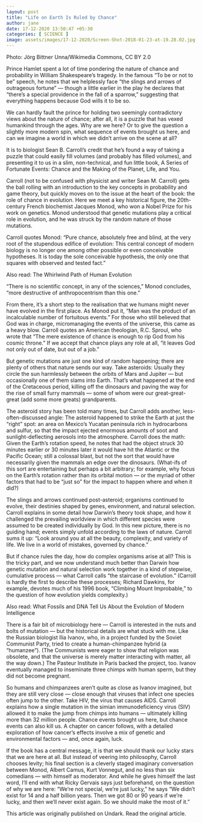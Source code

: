 ```yaml
---
layout: post
title: "Life on Earth Is Ruled by Chance"
author: jane 
date: 17-12-2020 13:50:47 +05:30 
categories: [ SCIENCE ] 
image: assets/images/17-12-2020/Screen-Shot-2018-01-23-at-19.28.02.jpg
---
```

Photo: Jörg Bittner Unna/Wikimedia Commons, CC BY 2.0

Prince Hamlet spent a lot of time pondering the nature of chance and probability in William Shakespeare’s tragedy. In the famous “To be or not to be” speech, he notes that we helplessly face “the slings and arrows of outrageous fortune” — though a little earlier in the play he declares that “there’s a special providence in the fall of a sparrow,” suggesting that everything happens because God wills it to be so.

We can hardly fault the prince for holding two seemingly contradictory views about the nature of chance; after all, it is a puzzle that has vexed humankind through the ages. Why are we here? Or to give the question a slightly more modern spin, what sequence of events brought us here, and can we imagine a world in which we didn’t arrive on the scene at all?

It is to biologist Sean B. Carroll’s credit that he’s found a way of taking a puzzle that could easily fill volumes (and probably has filled volumes), and presenting it to us in a slim, non-technical, and fun little book, A Series of Fortunate Events: Chance and the Making of the Planet, Life, and You.

Carroll (not to be confused with physicist and writer Sean M. Carroll) gets the ball rolling with an introduction to the key concepts in probability and game theory, but quickly moves on to the issue at the heart of the book: the role of chance in evolution. Here we meet a key historical figure, the 20th-century French biochemist Jacques Monod, who won a Nobel Prize for his work on genetics. Monod understood that genetic mutations play a critical role in evolution, and he was struck by the random nature of those mutations.

Carroll quotes Monod: “Pure chance, absolutely free and blind, at the very root of the stupendous edifice of evolution: This central concept of modern biology is no longer one among other possible or even conceivable hypotheses. It is today the sole conceivable hypothesis, the only one that squares with observed and tested fact.”

Also read: The Whirlwind Path of Human Evolution

“There is no scientific concept, in any of the sciences,” Monod concludes, “more destructive of anthropocentrism than this one.”

From there, it’s a short step to the realisation that we humans might never have evolved in the first place. As Monod put it, “Man was the product of an incalculable number of fortuitous events.” For those who still believed that God was in charge, micromanaging the events of the universe, this came as a heavy blow. Carroll quotes an American theologian, R.C. Sproul, who wrote that “The mere existence of chance is enough to rip God from his cosmic throne.” If we accept that chance plays any role at all, “it leaves God not only out of date, but out of a job.”

But genetic mutations are just one kind of random happening; there are plenty of others that nature sends our way. Take asteroids: Usually they circle the sun harmlessly between the orbits of Mars and Jupiter — but occasionally one of them slams into Earth. That’s what happened at the end of the Cretaceous period, killing off the dinosaurs and paving the way for the rise of small furry mammals — some of whom were our great-great-great (add some more greats) grandparents.

The asteroid story has been told many times, but Carroll adds another, less-often-discussed angle: The asteroid happened to strike the Earth at just the “right” spot: an area on Mexico’s Yucatan peninsula rich in hydrocarbons and sulfur, so that the impact ejected enormous amounts of soot and sunlight-deflecting aerosols into the atmosphere. Carroll does the math: Given the Earth’s rotation speed, he notes that had the object struck 30 minutes earlier or 30 minutes later it would have hit the Atlantic or the Pacific Ocean; still a colossal blast, but not the sort that would have necessarily given the mammals an edge over the dinosaurs. (What-ifs of this sort are entertaining but perhaps a bit arbitrary; for example, why focus on the Earth’s rotation rather than its orbital motion — or the myriad of other factors that had to be “just so” for the impact to happen where and when it did?)

The slings and arrows continued post-asteroid; organisms continued to evolve, their destinies shaped by genes, environment, and natural selection. Carroll explains in some detail how Darwin’s theory took shape, and how it challenged the prevailing worldview in which different species were assumed to be created individually by God. In this new picture, there is no guiding hand; events simply unfold according to the laws of nature. Carroll sums it up: “Look around you at all the beauty, complexity, and variety of life. We live in a world of mistakes, governed by chance.”

But if chance rules the day, how do complex organisms arise at all? This is the tricky part, and we now understand much better than Darwin how genetic mutation and natural selection work together in a kind of stepwise, cumulative process — what Carroll calls “the staircase of evolution.” (Carroll is hardly the first to describe these processes; Richard Dawkins, for example, devotes much of his 1996 book, “Climbing Mount Improbable,” to the question of how evolution yields complexity.)

Also read: What Fossils and DNA Tell Us About the Evolution of Modern Intelligence

There is a fair bit of microbiology here — Carroll is interested in the nuts and bolts of mutation — but the historical details are what stuck with me. Like the Russian biologist Ilia Ivanov, who, in a project funded by the Soviet Communist Party, tried to create a human-chimpanzee hybrid (a “humanzee”). (The Communists were eager to show that religion was obsolete, and that the universe is merely matter interacting with matter, all the way down.) The Pasteur Institute in Paris backed the project, too. Ivanov eventually managed to inseminate three chimps with human sperm, but they did not become pregnant.

So humans and chimpanzees aren’t quite as close as Ivanov imagined, but they are still very close — close enough that viruses that infect one species often jump to the other. Take HIV, the virus that causes AIDS. Carroll explains how a single mutation in the simian immunodeficiency virus (SIV) allowed it to make the jump from chimps into humans — ultimately killing more than 32 million people. Chance events brought us here, but chance events can also kill us. A chapter on cancer follows, with a detailed exploration of how cancer’s effects involve a mix of genetic and environmental factors — and, once again, luck.

If the book has a central message, it is that we should thank our lucky stars that we are here at all. But instead of veering into philosophy, Carroll chooses levity; his final section is a cleverly staged imaginary conversation between Monod, Albert Camus, Kurt Vonnegut, and no less than six comedians — with himself as moderator. And while he gives himself the last word, I’ll end with what Ricky Gervais says just beforehand, on the question of why we are here: “We’re not special, we’re just lucky,” he says “We didn’t exist for 14 and a half billion years. Then we got 80 or 90 years if we’re lucky, and then we’ll never exist again. So we should make the most of it.”

This article was originally published on Undark. Read the original article.

